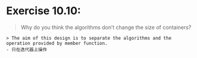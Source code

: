 # Exercise 10.10:
> Why do you think the algorithms don’t change the size of containers?

    > The aim of this design is to separate the algorithms and the operation provided by member function.
    - 只在迭代器上操作